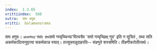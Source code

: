 ```yaml
---
index:  1.3.65
vrittiindex:  560
sutra:  समः क्ष्णुवः
vritti:  balamanorama 
---
```


समः क्ष्णुवः। `आत्मनेपद'मिति शेष`समो गम्यृच्चिभ्या'मित्यत्रैव `समो गम्यृच्छिक्ष् णुव' इति न सूत्रितं , तथा सति अकर्मकादित्यनुवृत्त्या सकर्मकान्न स्यात्। तत्सूचयन्नुदाहरति-- संक्ष्णुते शस्त्रमिति। तीक्ष्णीकरोतीत्यर्थः। 

